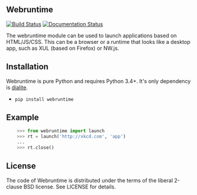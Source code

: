 Webruntime
----------

[![Build Status](https://travis-ci.org/flexxui/webruntime.svg)](https://travis-ci.org/flexxui/webruntime)
[![Documentation Status](https://readthedocs.org/projects/webruntime/badge/?version=latest)](https://webruntime.readthedocs.org)

The webruntime module can be used to launch applications based on
HTML/JS/CSS. This can be a browser or a runtime that looks like a
desktop app, such as XUL (based on Firefox) or NW.js.


Installation
------------

Webruntime is pure Python and requires Python 3.4+.
It's only dependency is [dialite](https://github.com/flexxui/dialite).

* ``pip install webruntime``


Example
-------

```py
    >>> from webruntime import launch
    >>> rt = launch('http://xkcd.com', 'app')
    ...
    >>> rt.close()
```


License
-------

The code of Webruntime is distributed under the terms of
the liberal 2-clause BSD license. See LICENSE for details.
